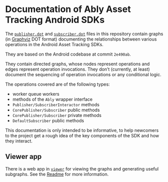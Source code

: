 # Documentation of Ably Asset Tracking Android SDKs

The [`publisher.dot`](publisher.dot) and [`subscriber.dot`](subscriber.dot) files in this repository contain graphs (in [Graphviz](https://graphviz.org) DOT format) documenting the relationships between various operations in the Android Asset Tracking SDKs.

They are based on the Android codebase at commit `2e490ab`.

They contain directed graphs, whose nodes represent operations and edges represent operation invocations. They don’t (currently, at least) document the sequencing of operation invocations or any conditional logic.

The operations covered are of the following types:

- worker queue workers
- methods of the `Ably` wrapper interface
- `Publisher/SubscriberInteractor` methods
- `CorePublisher/Subscriber` public methods
- `CorePublisher/Subscriber` private methods
- `DefaultSubscriber` public methods

This documentation is only intended to be informative, to help newcomers to the project get a rough idea of the key components of the SDK and how they interact.

## Viewer app

There is a web app in [`viewer`](./viewer) for viewing the graphs and generating useful subgraphs. See the [Readme](./viewer/README.md) for more information.
